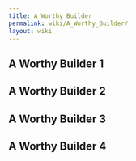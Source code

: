 ```yaml
---
title: A Worthy Builder
permalink: wiki/A_Worthy_Builder/
layout: wiki
---
```


## A Worthy Builder 1

## A Worthy Builder 2

## A Worthy Builder 3

## A Worthy Builder 4
